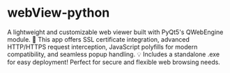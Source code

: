 # webView-python
A lightweight and customizable web viewer built with PyQt5's QWebEngine module. 🚀 This app offers SSL certificate integration, advanced HTTP/HTTPS request interception, JavaScript polyfills for modern compatibility, and seamless popup handling.  💡 Includes a standalone .exe for easy deployment! Perfect for secure and flexible web browsing needs.
